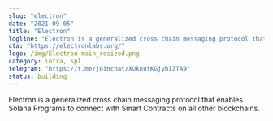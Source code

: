 ```yaml
---
slug: "electron"
date: "2021-09-05"
title: "Electron"
logline: "Electron is a generalized cross chain messaging protocol that enables Solana Programs to connect with Smart Contracts on all other blockchains"
cta: "https://electronlabs.org/"
logo: /img/Electron-main_resized.png
category: infra, spl
telegram: "https://t.me/joinchat/XUknutKGjyhiZTA9"
status: building
---
```


Electron is a generalized cross chain messaging protocol that enables Solana Programs to connect with Smart Contracts on all other blockchains.
